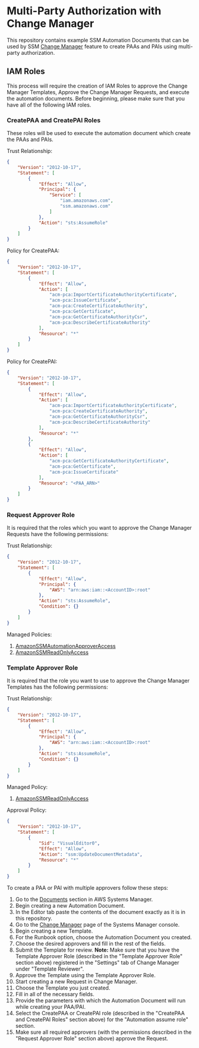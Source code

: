 # Multi-Party Authorization with Change Manager

This repository contains example SSM Automation Documents that can be used by SSM [Change Manager](https://docs.aws.amazon.com/systems-manager/latest/userguide/change-manager.html) feature to create PAAs and PAIs using multi-party authorization.

## IAM Roles
This process will require the creation of IAM Roles to approve the Change Manager Templates, Approve the Change Manager Requests, and execute the automation documents. Before beginning, please make sure that you have all of the following IAM roles.

### CreatePAA and CreatePAI Roles
These roles will be used to execute the automation document which create the PAAs and PAIs.

Trust Relationship:
```json
{
    "Version": "2012-10-17",
    "Statement": [
        {
            "Effect": "Allow",
            "Principal": {
                "Service": [
                    "iam.amazonaws.com",
                    "ssm.amazonaws.com"
                ]
            },
            "Action": "sts:AssumeRole"
        }
    ]
}
```

Policy for CreatePAA:
```json
{
    "Version": "2012-10-17",
    "Statement": [
        {
            "Effect": "Allow",
            "Action": [
                "acm-pca:ImportCertificateAuthorityCertificate",
                "acm-pca:IssueCertificate",
                "acm-pca:CreateCertificateAuthority",
                "acm-pca:GetCertificate",
                "acm-pca:GetCertificateAuthorityCsr",
                "acm-pca:DescribeCertificateAuthority"
            ],
            "Resource": "*"
        }
    ]
}
```

Policy for CreatePAI:
```json
{
    "Version": "2012-10-17",
    "Statement": [
        {
            "Effect": "Allow",
            "Action": [
                "acm-pca:ImportCertificateAuthorityCertificate",
                "acm-pca:CreateCertificateAuthority",
                "acm-pca:GetCertificateAuthorityCsr",
                "acm-pca:DescribeCertificateAuthority"
            ],
            "Resource": "*"
        },
        {
            "Effect": "Allow",
            "Action": [
                "acm-pca:GetCertificateAuthorityCertificate",
                "acm-pca:GetCertificate",
                "acm-pca:IssueCertificate"
            ],
            "Resource": "<PAA_ARN>"
        }
    ]
}
```

### Request Approver Role
It is required that the roles which you want to approve the Change Manager Requests have the following permissions:

Trust Relationship:
```json
{
    "Version": "2012-10-17",
    "Statement": [
        {
            "Effect": "Allow",
            "Principal": {
                "AWS": "arn:aws:iam::<AccountID>:root"
            },
            "Action": "sts:AssumeRole",
            "Condition": {}
        }
    ]
}
```

Managed Policies:
1. [AmazonSSMAutomationApproverAccess](https://docs.aws.amazon.com/aws-managed-policy/latest/reference/AmazonSSMAutomationApproverAccess.html)
2. [AmazonSSMReadOnlyAccess](https://docs.aws.amazon.com/aws-managed-policy/latest/reference/AmazonSSMReadOnlyAccess.html)

### Template Approver Role
It is required that the role you want to use to approve the Change Manager Templates has the following permissions:

Trust Relationship:
```json
{
    "Version": "2012-10-17",
    "Statement": [
        {
            "Effect": "Allow",
            "Principal": {
                "AWS": "arn:aws:iam::<AccountID>:root"
            },
            "Action": "sts:AssumeRole",
            "Condition": {}
        }
    ]
}
```

Managed Policy:
1. [AmazonSSMReadOnlyAccess](https://docs.aws.amazon.com/aws-managed-policy/latest/reference/AmazonSSMReadOnlyAccess.html)

Approval Policy:
```json
{
    "Version": "2012-10-17",
    "Statement": [
        {
            "Sid": "VisualEditor0",
            "Effect": "Allow",
            "Action": "ssm:UpdateDocumentMetadata",
            "Resource": "*"
        }
    ]
}
```

To create a PAA or PAI with multiple approvers follow these steps:
1. Go to the [Documents](https://console.aws.amazon.com/systems-manager/documents) section in AWS Systems Manager.
2. Begin creating a new Automation Document.
3. In the Editor tab paste the contents of the document exactly as it is in this repository.
4. Go to the [Change Manager](https://console.aws.amazon.com/systems-manager/change-manager) page of the Systems Manager console.
5. Begin creating a new Template.
6. For the Runbook option, choose the Automation Document you created.
7. Choose the desired approvers and fill in the rest of the fields.
8. Submit the Template for review. **Note:** Make sure that you have the Template Approver Role (described in the "Template Approver Role" section above) registered in the "Settings" tab of Change Manager under "Template Reviewer".
9. Approve the Template using the Template Approver Role.
10. Start creating a new Request in Change Manager.
11. Choose the Template you just created.
12. Fill in all of the necessary fields.
13. Provide the parameters with which the Automation Document will run while creating your PAA/PAI.
14. Select the CreatePAA or CreatePAI role (described in the "CreatePAA and CreatePAI Roles" section above) for the "Automation assume role" section.
15. Make sure all required approvers (with the permissions described in the "Request Approver Role" section above) approve the Request.
